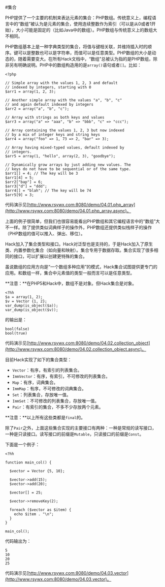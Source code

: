 #集合

PHP提供了一个主要的机制来表达元素的集合：PHP数组。传统意义上，编程语言中的“数组”被认为是元素的集合，使用连续整数作为索引（可以是从0或者1开始），大小可能是固定的（比如Java中的数组）。PHP数组与传统意义上的数组大不相同。

PHP数组基本上是一种字典类型的集合，将值与键相关联，并维持插入时的顺序。键可以是整数也可以是字符串，而值可以是任意类型。PHP数组的大小是动态的，随着需要变大。在所有Hack文档中，“数组”总被认为指的是PHP数组，除非另有明确说明。PHP中的数组构造用的是`array()`语句或者`[]`。比如：

```
<?php

// Simple array with the values 1, 2, 3 and default
// indexed by integers, starting with 0
$arr1 = array(1, 2, 3);

// Another simple array with the values "a", "b", "c"
// and again default indexed by integers
$arr2 = array("a", "b", "c");

// Array with strings as both keys and values
$arr3 = array("a" => "aaa", "b" => "bbb", "c" => "ccc");

// Array containing the values 1, 2, 3 but now indexed
// by a mix of integer keys and string keys
$arr4 = array("foo" => 1, 73 => 2, "bar" => 3);

// Array having mixed-typed values, default indexed by
// integers.
$arr5 = array(1, "hello", array(2, 3), "goodbye");

// Dynamically grow arrays by just adding new values. The
// keys do not have to be sequential or of the same type.
$arr1[] = 4; // The key will be 3
$arr1[4] = 5;
$arr2["bap"] = 6;
$arr3["d"] = "ddd";
$arr4[] = "blah"; // The key will be 74
$arr5[9] = 3;
```
代码演示见[http://www.rsywx.com:8080/demo/04.01.php_array](http://www.rsywx.com:8080/demo/04.01.php_array.async)。

上面的例子很简单，但我们也很容易能看出PHP数组和其它编程语言中的“数组”大不一样。除了提供类似词典样子的操作外，PHP数组还提供类似栈样子的操作（PHP数组的值可以推入、弹出、移位）。

Hack加入了集合类型和接口。Hack对泛型也是支持的，于是Hack加入了原生类、内置参数化集合（如向量和映射）。集合专用于数据存取。集合实现了很多相同的接口，可以扩展以创建更特殊的集合。

虽说数组的应用方向是“一个数组多种应用”的模式，Hack集合试图提供更专门的应用。和数组一样，集合中元素值的类型一般而言可以是任意类型。

**注意：**在PHP5和Hack中，数组不是对象。但Hack集合是对象。

```
<?hh
$a = array(1, 2);
$v = Vector {1, 2};
var_dump(is_object($a));
var_dump(is_object($v));
```
的输出是：
```
bool(false)
bool(true)
```
代码演示见[http://www.rsywx.com:8080/demo/04.02.collection_object](http://www.rsywx.com:8080/demo/04.02.collection_object.async)。

目前Hack实现了如下的集合类型：

* `Vector`：有序，有索引的列表集合。
* `ImmVector`：有序，有索引，不可修改的列表集合。
* `Map`：有序，词典集合。
* `ImmMap`：有序，不可修改的词典集合。
* `Set`：列表集合，存放唯一值。
* `ImmSet`：不可修改的列表集合，存放唯一值。
* `Pair`：有索引的集合，不多不少存放两个元素。

**注意：**以上所有这些类都是`final`的。

除了`Pair`之外，上面这些集合实现的主要接口有两种：一种是常规的读写接口，一种是只读接口。读写接口的前缀是`Mutable`，只读接口的前缀是`Const`。

下面是一个例子：

```
<?hh

function main_col() {

  $vector = Vector {5, 10};

  $vector->add(15);
  $vector->add(20);

  $vector[] = 25;

  $vector->removeKey(2);

  foreach ($vector as $item) {
    echo $item . "\n";
  }
}

main_col();
```
代码输出为：
```
5
10
20
25
```
代码演示见[http://www.rsywx.com:8080/demo/04.03.vector](http://www.rsywx.com:8080/demo/04.03.vector)。